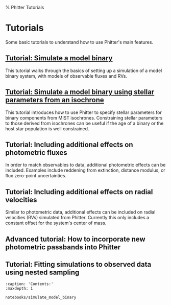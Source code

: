 % Phitter Tutorials

# Tutorials

Some basic tutorials to understand how to use Phitter's main features.

## [Tutorial: Simulate a model binary](notebooks/simulate_model_binary)

This tutorial walks through the basics of setting up a simulation of a model binary system, with models of observable fluxes and RVs.

## [Tutorial: Simulate a model binary using stellar parameters from an isochrone](notebooks/simulate_model_binary_wMIST_star_params)

This tutorial introduces how to use Phitter to specify stellar parameters for binary components from MIST isochrones. Constraining stellar parameters to those derived from isochrones can be useful if the age of a binary or the host star population is well constrained.

## Tutorial: Including additional effects on photometric fluxes

In order to match observables to data, additional photometric effects can be included. Examples include reddening from extinction, distance modulus, or flux zero-point uncertainties.

## Tutorial: Including additional effects on radial velocities

Similar to photometric data, additional effects can be included on radial velocities (RVs) simulated from Phitter. Currently this only includes a constant offset for the system's center of mass.

## Advanced tutorial: How to incorporate new photometric passbands into Phitter

## Tutorial: Fitting simulations to observed data using nested sampling


```{toctree}
:caption: 'Contents:'
:maxdepth: 1

notebooks/simulate_model_binary
```